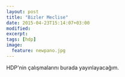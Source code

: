 ```yaml
---
layout: post
title: "Bizler Meclise"
date: 2015-04-23T15:14:07+03:00
modified:
excerpt:
tags: [hdp]
image: 
  feature: newpano.jpg
---
```

HDP'nin çalışmalarını burada yayınlayacağım.

